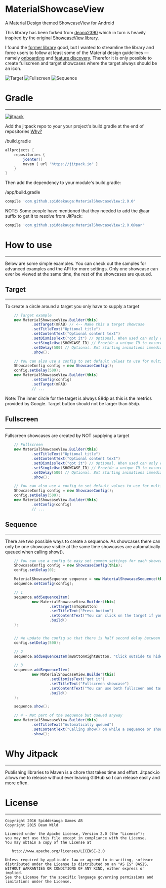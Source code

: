 # MaterialShowcaseView
A Material Design themed ShowcaseView for Android

This library has been forked from [deano2390][6] which in turn is heavily inspired by the original [ShowcaseView library][1].

I found the [former library][6] good, but I wanted to streamline the library and force users to follow at
least some of the Material design guidelines — namely [onboarding][8] and [feature discovery][7]. Therefor
it is only possible to create fullscreen and target showcases where the target always should be an icon.

![Target][9] ![Fullscreen][10] ![Sequence][11]

# Gradle
--------

[![jitpack][4]][5]

Add the jitpack repo to your your project's build.gradle at the end of repositories [Why?](#why-jitpack)

/build.gradle
```groovy
allprojects {
	repositories {
		jcenter()
		maven { url "https://jitpack.io" }
	}
}
```

Then add the dependency to your module's build.gradle:

/app/build.gradle
```groovy
compile 'com.github.spiddekauga:MaterialShowcaseView:2.0.0'
```

NOTE: Some people have mentioned that they needed to add the @aar suffix to get it to resolve from JitPack:
```groovy
compile 'com.github.spiddekauga:MaterialShowcaseView:2.0.0@aar'
```

# How to use
--------
Below are some simple examples. You can check out the samples for advanced examples and the API for more settings.
Only one showcase can ever be viewed at the same time, the rest of the showcases are queued.

## Target
--------
To create a circle around a target you only have to supply a target

```java
	// Target example
	new MaterialShowcaseView.Builder(this)
			.setTarget(mFAB) // <-- Make this a target showcase
			.setTitleText("Optional title")
			.setContentText("Optional content text")
			.setDismissText("got it") // Optional. When used can only dismiss the showcase by clicking on the dismiss button and target isn't pressable.
			.setSingleUse(SHOWCASE_ID) // Provide a unique ID to ensure it is only shown once
			.setDelay(500) // Optional. But starting animations immediately in onCreate can make the choppy
			.show();

	// You can also use a config to set default values to use for multiple showcases
	ShowcaseConfig config = new ShowcaseConfig();
	config.setDelay(500);
	new MaterialShowcaseView.Builder(this)
			.setConfig(config)
			.setTarget(mFAB)
			// ...
```
Note: The inner circle for the target is always 88dp as this is the metrics provided by Google. Target button should not be larger than 55dp.

## Fullscreen
-------------
Fullscreen showcases are created by NOT supplying a target

```java
	// Fullscreen
	new MaterialShowcaseView.Builder(this)
			.setTitleText("Optional title")
			.setContentText("Optional content text")
			.setDismissText("got it") // Optional. When used can only dismiss the showcase by clicking on the dismiss button and target isn't pressable.
			.setSingleUse(SHOWCASE_ID) // Provide a unique ID to ensure it is only shown once
			.setDelay(500) // Optional. But starting animations immediately in onCreate can make the choppy
			.show();

	// You can also use a config to set default values to use for multiple showcases
	ShowcaseConfig config = new ShowcaseConfig();
	config.setDelay(500);
	new MaterialShowcaseView.Builder(this)
			.setConfig(config)
			// ...
```

## Sequence
-----------
There are two possible ways to create a sequence. As showcases there can only be one showcase visible at the same time showcases are
automatically queued when calling show().
```java
	// You can use a config to easy set common settings for each showcase
	ShowcaseConfig config = new ShowcaseConfig(this);
	config.setDelay(0);

	MaterialShowcaseSequence sequence = new MaterialShowcaseSequence(this, SHOWCASE_ID);
	sequence.setConfig(config);

	// 1
	sequence.addSequenceItem(
			new MaterialShowcaseView.Builder(this)
					.setTarget(mTopButton)
					.setTitleText("Press button")
					.setContentText("You can click on the target if you don't call setTargetTouchable(false) or set a hide text")
					.build()
	);


	// We update the config so that there is half second delay between each showcase view
	config.setDelay(500);

	// 2
	sequence.addSequenceItem(mBottomRightButton, "Click outside to hide", "Click outside the area hide", null);

	// 3
	sequence.addSequenceItem(
			new MaterialShowcaseView.Builder(this)
					.setDismissText("got it")
					.setTitleText("Fullscreen showcase")
					.setContentText("You can use both fullsceen and target showcases in your sequence :)")
					.build()
	);

	sequence.show();

	// 4 - Not part of the sequence but queued anyway
	new MaterialShowcaseView.Builder(this)
			.setTitleText("Automatically queued")
			.setContentText("Calling show() on while a sequence or showcase is active will queue the showcase")
			.show();
```

# Why Jitpack
------------
Publishing libraries to Maven is a chore that takes time and effort. Jitpack.io allows me to release without ever leaving GitHub so I can release easily and more often.

# License
-------

    Copyright 2016 Spiddekauga Games AB
    Copyright 2015 Dean Wild

    Licensed under the Apache License, Version 2.0 (the "License");
    you may not use this file except in compliance with the License.
    You may obtain a copy of the License at

       http://www.apache.org/licenses/LICENSE-2.0

    Unless required by applicable law or agreed to in writing, software
    distributed under the License is distributed on an "AS IS" BASIS,
    WITHOUT WARRANTIES OR CONDITIONS OF ANY KIND, either express or implied.
    See the License for the specific language governing permissions and
    limitations under the License.



[1]: https://github.com/amlcurran/ShowcaseView
[4]: https://img.shields.io/github/release/spiddekauga/MaterialShowcaseView.svg?label=JitPack
[5]: https://jitpack.io/#spiddekauga/MaterialShowcaseView
[6]: https://github.com/deano2390/MaterialShowcaseView
[7]: https://material.google.com/growth-communications/feature-discovery.html
[8]: https://material.google.com/growth-communications/onboarding.html
[9]: http://imgur.com/l5mwSOl
[10]: http://imgur.com/CnUDfSH
[11]: http://imgur.com/LBKCob3

